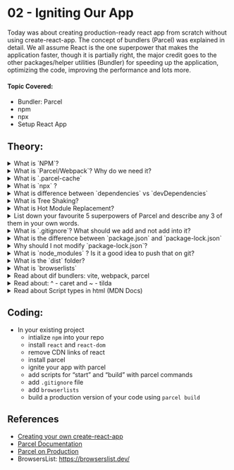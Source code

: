 # 02 - Igniting Our App

Today was about creating production-ready react app from scratch without using create-react-app. The concept of bundlers (Parcel) was explained in detail. We all assume React is the one superpower that makes the application faster, though it is partially right, the major credit goes to the other packages/helper utilities (Bundler) for speeding up the application, optimizing the code, improving the performance and lots more.

#### Topic Covered:
<ul> 
    <li>Bundler: Parcel</li> 
    <li>npm</li> 
    <li>npx</li> 
    <li>Setup React App</li> 
</ul>

## Theory:

<details>
    <summary>What is `NPM`?</summary>
    <br>
    <blockquote>
    - 
    </blockquote> <br><br>
 </details>

<details>
    <summary>What is `Parcel/Webpack`? Why do we need it?</summary>
    <br>
    <blockquote>
    - 
    </blockquote> <br><br>
 </details>

<details>
    <summary>What is `.parcel-cache`</summary>
    <br>
    <blockquote>
    - 
    </blockquote> <br><br>
 </details>

<details>
    <summary>What is `npx` ?</summary>
    <br>
    <blockquote>
    - 
    </blockquote> <br><br>
 </details>

<details>
    <summary>What is difference between `dependencies` vs `devDependencies`</summary>
    <br>
    <blockquote>
    - 
    </blockquote> <br><br>
 </details>

<details>
    <summary>What is Tree Shaking?</summary>
    <br>
    <blockquote>
    - 
    </blockquote> <br><br>
 </details>

<details>
    <summary>What is Hot Module Replacement?</summary>
    <br>
    <blockquote>
    - 
    </blockquote> <br><br>
 </details>

<details>
    <summary>List down your favourite 5 superpowers of Parcel and describe any 3 of them in your own words.</summary>
    <br>
    <blockquote>
    - 
    </blockquote> <br><br>
 </details>

<details>
    <summary>What is `.gitignore`? What should we add and not add into it?</summary>
    <br>
    <blockquote>
    - 
    </blockquote> <br><br>
 </details>

<details>
    <summary>What is the difference between `package.json` and `package-lock.json`</summary>
    <br>
    <blockquote>
    - 
    </blockquote> <br><br>
 </details>

<details>
    <summary>Why should I not modify `package-lock.json`?</summary>
    <br>
    <blockquote>
    - 
    </blockquote> <br><br>
 </details>

<details>
    <summary>What is `node_modules` ? Is it a good idea to push that on git?</summary>
    <br>
    <blockquote>
    - 
    </blockquote> <br><br>
 </details>

<details>
    <summary>What is the `dist` folder?</summary>
    <br>
    <blockquote>
    - 
    </blockquote> <br><br>
 </details>

<details>
    <summary>What is `browserlists`</summary>
    <br>
    <blockquote>
    - 
    </blockquote> <br><br>
</details>

<details>
    <summary>Read about dif bundlers: vite, webpack, parcel</summary>
    <br>
    <blockquote>
    - 
    </blockquote> <br><br>
</details>

<details>
    <summary>Read about: ^ - caret and ~ - tilda</summary>
    <br>
    <blockquote>
    - 
    </blockquote> <br><br>
</details>

<details>
    <summary>Read about Script types in html (MDN Docs)</summary>
    <br>
    <blockquote>
    - 
    </blockquote> <br><br>
</details>

## Coding:

- In your existing project
  - intialize `npm` into your repo
  - install `react` and `react-dom`
  - remove CDN links of react
  - install parcel
  - ignite your app with parcel
  - add scripts for “start” and “build” with parcel commands
  - add `.gitignore` file
  - add `browserlists`
  - build a production version of your code using `parcel build`

## References

- [Creating your own create-react-app](https://medium.com/@JedaiSaboteur/creating-a-react-app-from-scratch-f3c693b84658)
- [Parcel Documentation](https://parceljs.org/getting-started/webapp/)
- [Parcel on Production](https://parceljs.org/features/production/)
- BrowsersList: https://browserslist.dev/
